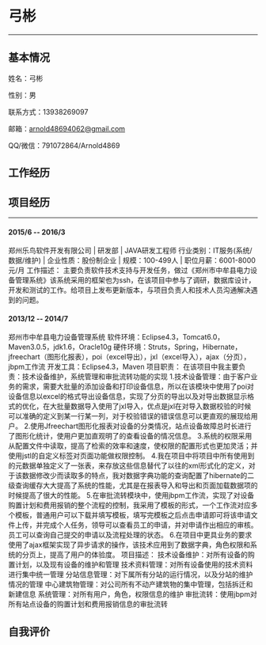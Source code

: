 # 弓彬
--------------
## 基本情况
姓名：弓彬

性别：男

联系方式：13938269097

邮箱：arnold48694062@gmail.com

QQ/微信：791072864/Arnold4869

## 工作经历

## 项目经历
--------------
#### 2015/6 -- 2016/3
郑州乐鸟软件开发有限公司 | 研发部 | JAVA研发工程师
行业类别：IT服务(系统/数据/维护) | 企业性质：股份制企业 | 规模：100-499人 | 职位月薪：6001-8000元/月
工作描述：
主要负责软件技术支持与开发任务，做过《郑州市中牟县电力设备管理系统》该系统采用的框架也为ssh，在该项目中参与了调研，数据库设计，开发和测试的工作。给项目上发布更新版本，与项目负责人和技术人员沟通解决遇到的问题。

#### 2013/12 -- 2014/7
郑州市中牟县电力设备管理系统
软件环境：Eclipse4.3，Tomcat6.0，Maven3.0.5，jdk1.6，Oracle10g
硬件环境：Struts，Spring，Hibernate，jfreechart（图形化报表），poi（excel导出），jxl（excel导入），ajax（分页），jbpm工作流
开发工具：Eclipse4.3，Maven
项目职责：
在该项目中我主要负责：技术设备维护，系统管理和审批流转功能的实现
1.技术设备管理：由于客户业务的需求，需要大批量的添加设备和打印设备信息，所以在该模块中使用了poi对设备信息以excel的格式导出设备信息，实现了分页的导出以及对导出数据显示格式的优化，在大批量数据导入使用了jxl导入，优点是jxl在对导入数据校验的时候可以准确的定义到某一行某一列，对于校验错误的错误信息可以更直观的展现给用户。
2.使用Jfreechart图形化报表对设备的分类情况，站点设备故障总时长进行了图形化统计，使用户更加直观明了的查看设备的情况信息。
3.系统的权限采用从配置文件中读取，提高了检索的效率和速度，使权限的配置形式也更加灵活；并使用jstl的自定义标签对页面功能做权限控制。
4.我在项目中将项目中所有使用到的元数据单独定义了一张表，来存放这些信息替代了以往的xml形式化的定义，对于该数据修改少而读取多的特点，我对数据字典功能的查询配置了hibernate的二级查询缓存大大提高了系统的性能，尤其是在报表导入和导出和页面加载数据项的时候提高了很大的性能。
5.在审批流转模块中，使用jbpm工作流，实现了对设备购置计划和费用报销的整个流程的控制，我采用了模板的形式，一个工作流对应多个模板，普通用户可以下载并填写模板，填写完模板之后点击申请即可将该申请文件上传，并完成个人任务，领导可以查看员工的申请，并对申请作出相应的审核。员工可以查询自己提交的申请以及流程处理的状态。
6.在项目中更具业务的要求使用了ajax框架实现了异步请求的操作，该技术应用到了数据字典，角色权限和系统的分页上，提高了用户的体验度。
项目描述：
技术设备维护：对所有设备的购置计划，以及现有设备的维护和管理
技术资料管理：对所有设备使用的技术资料进行集中统一管理
分站信息管理：对下属所有分站的运行情况，以及分站的维护情况的管理
中心建筑物管理：对公司所有不动产建筑物的集中管理，包括拆迁和新建信息
系统管理：对所有用户，角色，权限信息的维护
审批流转：使用jbpm对所有站点设备的购置计划和费用报销信息的审批流转

## 自我评价